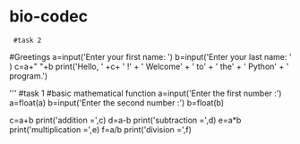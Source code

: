# bio-codec
     #task 2
#Greetings
a=input('Enter your first name: ')
b=input('Enter your last name: ' )
c=a+" "+b
print('Hello, ' +c+ ' !' + ' Welcome' + ' to' + ' the' + ' Python' + ' program.')


'''
      #task 1
#basic mathematical function
a=input('Enter the first number :')
a=float(a)
b=input('Enter the second number :')
b=float(b)

c=a+b
print('addition =',c)
d=a-b
print('subtraction =',d)
e=a*b
print('multiplication =',e)
f=a/b
print('division =',f)



     
